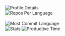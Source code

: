 <img src="http://github-profile-summary-cards.vercel.app/api/cards/profile-details?username=diyorbekravshanqulov&theme=cobalt2" alt="Profile Details" />
<br />
<img src="http://github-profile-summary-cards.vercel.app/api/cards/repos-per-language?username=diyorbekravshanqulov&theme=cobalt2" alt="Repos Per Language" />
<br />
<div style="width: 10px;"></div>
<br />
<img src="http://github-profile-summary-cards.vercel.app/api/cards/most-commit-language?username=diyorbekravshanqulov&theme=cobalt2" alt="Most Commit Language" />
<br />
<img src="http://github-profile-summary-cards.vercel.app/api/cards/stats?username=diyorbekravshanqulov&theme=cobalt2" alt="Stats" />
<img src="http://github-profile-summary-cards.vercel.app/api/cards/productive-time?username=diyorbekravshanqulov&theme=cobalt2&utcOffset=8" alt="Productive Time" />
